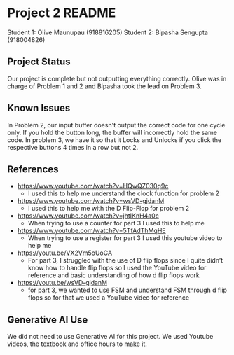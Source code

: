 # Project 2 README

Student 1: Olive Maunupau (918816205)
Student 2: Bipasha Sengupta (918004826)

## Project Status
Our project is complete but not outputting everything correctly. Olive was in charge of Problem 1 and 2 and Bipasha took the lead on Problem 3.

## Known Issues
In Problem 2, our input buffer doesn't output the correct code for one cycle only. If you hold the button long, the  buffer will incorrectly hold the same code. In problem 3, we have it so that it Locks and Unlocks if you click the respective buttons 4 times in a row but not 2.

## References
* https://www.youtube.com/watch?v=HQwQZ030q9c
   * I used this to help me understand the clock function for problem 2
* https://www.youtube.com/watch?v=wsVD-gjdanM
   * I used this to help me with the D Flip-Flop for problem 2
* https://www.youtube.com/watch?v=jhtIKnH4a0c
   * When trying to use a counter for part 3 I used this to help me
* https://www.youtube.com/watch?v=5TfAdThMqHE
   * When trying to use a register for part 3 I used this youtube video to help me 
* https://youtu.be/VX2Vm5oUoCA
   * For part 3, I struggled with the use of D flip flops since I quite didn’t know how to handle flip flops so I used the YouTube video for reference and basic understanding of how d flip flops work
* https://youtu.be/wsVD-gjdanM
   * for part 3, we wanted to use FSM and understand FSM through d flip flops so for that we used a YouTube video for reference



## Generative AI Use
We did not need to use Generative AI for this project. We used Youtube videos, the textbook and office hours to make it.